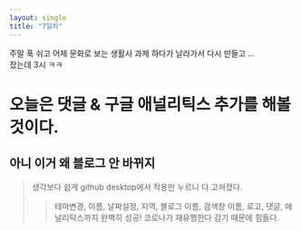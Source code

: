 ```yaml
---
layout: single
title: "7일차"
---
```


주말 푹 쉬고 어제 문화로 보는 생활사 과제 하다가 날라가서 다시 만들고 ...   
잤는데 3시 ㅋㅋ   

# 오늘은 댓글 & 구글 애널리틱스 추가를 해볼 것이다.

## 아니 이거 왜 블로그 안 바뀌지

> 생각보다 쉽게 github desktop에서 적용만 누르니 다 고쳐졌다. 
> > 테마변경, 이름, 날짜설정, 지역, 블로그 이름, 검색창 이름, 로고, 댓글, 애널리틱스까지
> > 완벽히 성공! 코로나가 재유행한다 감기 때문에 힘들다.



